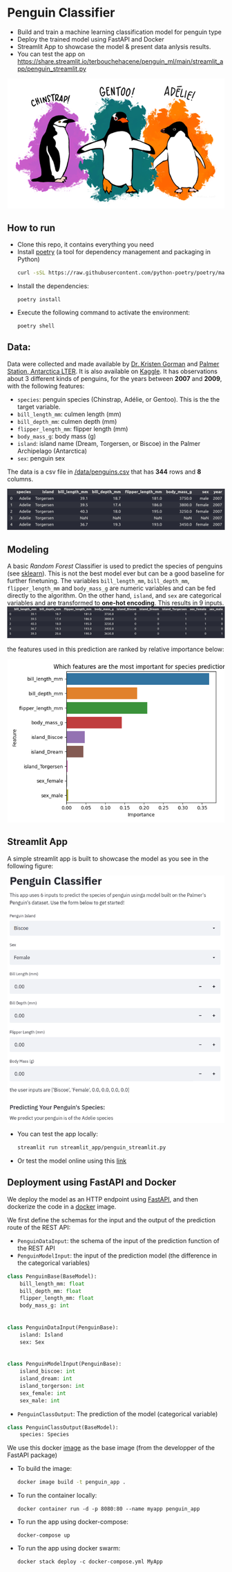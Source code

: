 # Penguin Classifier
* Build and train a machine learning classification model for penguin type
* Deploy the trained model using FastAPI and Docker
* Streamlit App to showcase the model &amp; present data anlysis results. 
* You can test the app on <https://share.streamlit.io/terbouchehacene/penguin_ml/main/streamlit_app/penguin_streamlit.py>

![Alt text](/images/species.png "The data frame head")



## How to run 

* Clone this repo, it contains everything you need
* Install [poetry](https://python-poetry.org/docs/) (a tool for dependency management and packaging in Python)
    ```bash
    curl -sSL https://raw.githubusercontent.com/python-poetry/poetry/master/get-poetry.py | python -
    ```
* Install the dependencies:
    ```
    poetry install
    ```
* Execute the following command to activate the environment:
    ```
    poetry shell
    ```

## Data:

Data were collected and made available by [Dr. Kristen Gorman](https://www.uaf.edu/cfos/people/faculty/detail/kristen-gorman.php) and [ Palmer Station, Antarctica LTER](https://pal.lternet.edu/). It is also available on [Kaggle](https://www.kaggle.com/parulpandey/palmer-archipelago-antarctica-penguin-data?select=penguins_size.csv). It has observations about 3 different kinds of penguins, for the years between **2007** and **2009**, with the following features:

- `species`: penguin species (Chinstrap, Adélie, or Gentoo). This is the the target variable.
- `bill_length_mm`: culmen length (mm)
- `bill_depth_mm`: culmen depth (mm)
- `flipper_length_mm`: flipper length (mm)
- `body_mass_g`: body mass (g)
- `island`: island name (Dream, Torgersen, or Biscoe) in the Palmer Archipelago (Antarctica)
- `sex`: penguin sex

The data is a csv file in [/data/penguins.csv](/data/penguins.csv) that has **344** rows and **8** columns. 

![Alt text](/images/data_head.png "The data frame head")

## Modeling

A basic *Random Forest* Classifier is used to predict the species of penguins (see [sklearn](https://scikit-learn.org/stable/modules/generated/sklearn.ensemble.RandomForestClassifier.html)). This is not the best model ever but can be a good baseline for further finetuning. The variables `bill_length_mm`, `bill_depth_mm`, `flipper_length_mm` and `body_mass_g` are numeric variables and can be fed directly to the algorithm. On the other hand, `island`, and `sex` are categorical variables and are transformed to **one-hot encoding**. This results in 9 inputs. 
![Alt text](/images/model_input.png "Model Input")

the features used in this prediction are ranked by relative importance below:

![Alt text](/images/feature_importance.png "Model Input")


## Streamlit App

A simple streamlit app is built to showcase the model as you see in the following figure:

![Alt text](/images/streamlit_app.png "Model Input")


* You can test the app locally:  
    ```bash
    streamlit run streamlit_app/penguin_streamlit.py
    ```
* Or test the model online using this [link](https://share.streamlit.io/terbouchehacene/penguin_ml/main/streamlit_app/penguin_streamlit.py) 

## Deployment using FastAPI and Docker

We deploy the model as an HTTP endpoint using [FastAPI](https://fastapi.tiangolo.com/), and then dockerize the code in a [docker](https://www.docker.com/) image. 

We first define the schemas for the input and the output of the prediction route of the REST API:
* `PenguinDataInput`: the schema of the input of the prediction function of the REST API
* `PenguinModelInput`: the input of the prediction model (the difference in the categorical variables)

```python
class PenguinBase(BaseModel):
    bill_length_mm: float
    bill_depth_mm: float
    flipper_length_mm: float
    body_mass_g: int


class PenguinDataInput(PenguinBase):
    island: Island
    sex: Sex


class PenguinModelInput(PenguinBase):
    island_biscoe: int
    island_dream: int
    island_torgerson: int
    sex_female: int
    sex_male: int
```
* `PenguinClassOutput`: The prediction of the model (categorical variable)
```python
class PenguinClassOutput(BaseModel):
    species: Species
```

We use this docker [image](https://hub.docker.com/r/tiangolo/uvicorn-gunicorn-fastapi/) as the base image (from the developper of the FastAPI package)

* To build the image:
    ```bash
    docker image build -t penguin_app .
    ```
* To run the container locally:
    ```
    docker container run -d -p 8080:80 --name myapp penguin_app
    ```
* To run the app using docker-compose:
    ```
    docker-compose up 
    ```
* To run the app using docker swarm:
    ```
    docker stack deploy -c docker-compose.yml MyApp
    ```


